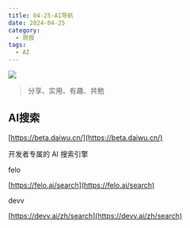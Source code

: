 ```yaml
---
title: 04-25-AI导航
date: 2024-04-25
category:
  - 周报
tags:
  - AI
---
```

![](https://img.nnxx.me/file/5a500390f31add8c94c98.jpg)

> 分享、实用、有趣、共勉



## AI搜索

[https://beta.daiwu.cn/](https://beta.daiwu.cn/)

开发者专属的 AI 搜索引擎

  

felo

[https://felo.ai/search](https://felo.ai/search)

devv

[https://devv.ai/zh/search](https://devv.ai/zh/search)




